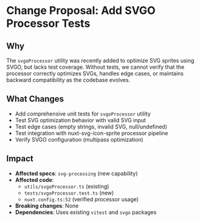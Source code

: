 # Change Proposal: Add SVGO Processor Tests

## Why
The `svgoProcessor` utility was recently added to optimize SVG sprites using SVGO, but lacks test coverage. Without tests, we cannot verify that the processor correctly optimizes SVGs, handles edge cases, or maintains backward compatibility as the codebase evolves.

## What Changes
- Add comprehensive unit tests for `svgoProcessor` utility
- Test SVG optimization behavior with valid SVG input
- Test edge cases (empty strings, invalid SVG, null/undefined)
- Test integration with nuxt-svg-icon-sprite processor pipeline
- Verify SVGO configuration (multipass optimization)

## Impact
- **Affected specs**: `svg-processing` (new capability)
- **Affected code**: 
  - `utils/svgoProcessor.ts` (existing)
  - `tests/svgoProcessor.test.ts` (new)
  - `nuxt.config.ts:52` (verified processor usage)
- **Breaking changes**: None
- **Dependencies**: Uses existing `vitest` and `svgo` packages
